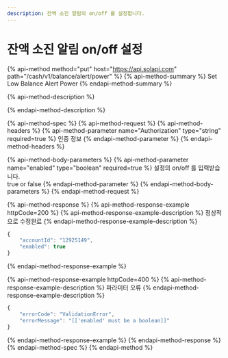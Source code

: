 ```yaml
---
description: 잔액 소진 알림의 on/off 를 설정합니다.
---
```


# 잔액 소진 알림 on/off 설정

{% api-method method="put" host="https://api.solapi.com" path="/cash/v1/balance/alert/power" %}
{% api-method-summary %}
Set Low Balance Alert Power
{% endapi-method-summary %}

{% api-method-description %}

{% endapi-method-description %}

{% api-method-spec %}
{% api-method-request %}
{% api-method-headers %}
{% api-method-parameter name="Authorization" type="string" required=true %}
인증 정보
{% endapi-method-parameter %}
{% endapi-method-headers %}

{% api-method-body-parameters %}
{% api-method-parameter name="enabled" type="boolean" required=true %}
설정의 on/off 를 입력받습니다.  
true or false
{% endapi-method-parameter %}
{% endapi-method-body-parameters %}
{% endapi-method-request %}

{% api-method-response %}
{% api-method-response-example httpCode=200 %}
{% api-method-response-example-description %}
정상적으로 수정완료
{% endapi-method-response-example-description %}

```javascript
{
    "accountId": "12925149",
    "enabled": true
}
```
{% endapi-method-response-example %}

{% api-method-response-example httpCode=400 %}
{% api-method-response-example-description %}
파라미터 오류
{% endapi-method-response-example-description %}

```javascript
{
    "errorCode": "ValidationError",
    "errorMessage": "[['enabled' must be a boolean]]"
}
```
{% endapi-method-response-example %}
{% endapi-method-response %}
{% endapi-method-spec %}
{% endapi-method %}

